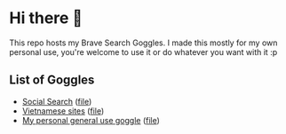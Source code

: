 # Hi there 👋
This repo hosts my Brave Search Goggles. I made this mostly for my own personal use, you're welcome to use it or do whatever you want with it :p

## List of Goggles
- [Social Search](https://search.brave.com/goggles?goggles_id=https%3A%2F%2Fraw.githubusercontent.com%2Fjartf%2FBraveSearchGoggle%2Fmain%2FSocialSearch.goggle) ([file](https://github.com/jartf/BraveSearchGoggle/blob/main/SocialSearch.goggle))
- [Vietnamese sites](https://search.brave.com/goggles?goggles_id=https%3A%2F%2Fraw.githubusercontent.com%2Fjartf%2FBraveSearchGoggle%2Fmain%2FVietnam.goggle) ([file](https://github.com/jartf/BraveSearchGoggle/blob/main/Vietnam.goggle))
- [My personal general use goggle](https://search.brave.com/goggles/profile?goggles_id=https%3A%2F%2Fraw.githubusercontent.com%2Fjartf%2FBraveSearchGoggle%2Fmain%2FgeneralSearch.goggle) ([file](https://github.com/jartf/BraveSearchGoggle/blob/main/generalSearch.goggle))
